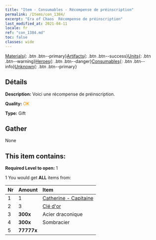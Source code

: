 ```yaml
---
title: "Item - Consumables - Récompense de préinscription"
permalink: /Items/con_1384/
excerpt: "Era of Chaos  Récompense de préinscription"
last_modified_at: 2021-04-11
locale: fr
ref: "con_1384.md"
toc: false
classes: wide
---
```

 [Materials](/fr/Items/){: .btn .btn--primary}[Artifacts](/fr/Items/Artifacts/){: .btn .btn--success}[Units](/fr/Items/Units/){: .btn .btn--warning}[Heroes](/fr/Items/Heroes/){: .btn .btn--danger}[Consumables](/fr/Items/Consumables/){: .btn .btn--info}[Unknown](/fr/Items/Unknown/){: .btn .btn--primary}

## Détails
 **Description:** Voici une récompense de préinscription.

 **Quality:** <span style="color: #FF8C00">OK</span>

 **Type:** Gift

## Gather

  None

## This item contains:

 **Required Level to open:** 1

 1 You would get **ALL** items  from:

  | Nr | Amount |     Item    |
  |:---|:-------|:------------|
  | 1 | 1 | [Catherine - Capitaine](/fr/Items/con_1029/) | 
  | 2 | 3 | [Clé d'or](/fr/Items/con_783/) | 
  | 3 |  **300x** | Acier draconique |  | 
  | 4 |  **300x** | Sombracier |  | 
  | 5 |  **77777x** | <i class="fas fa-coins"/> |  | 
